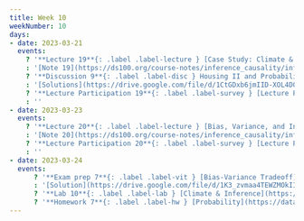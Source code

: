 ```yaml
---
title: Week 10
weekNumber: 10
days:
- date: 2023-03-21
  events:
    ? '**Lecture 19**{: .label .label-lecture } [Case Study: Climate & Physical Data](lecture/lec19)'
    : '[Note 19](https://ds100.org/course-notes/inference_causality/inference_causality.html)'
    ? '**Discussion 9**{: .label .label-disc } Housing II and Probability I [worksheet](https://drive.google.com/file/d/1z2OygetIoDNt0h7FJi28HOM8bkDfIVM4/view?usp=sharing), [factsheet](https://tinyurl.com/ccao-budget)' 
    : '[Solutions](https://drive.google.com/file/d/1CtGDxb6jmIID-XOL4D0F0Ku4zAGPLueD/view?usp=sharing)'
    ? '**Lecture Participation 19**{: .label .label-survey } [Lecture Participation 19](https://app.sli.do/event/bpyjkNu83pkcEvQ19GKuYQ/embed/polls/85b100e7-4e30-429c-8cca-ec6bcd8d079b)'
    : ''
- date: 2023-03-23
  events:
    ? '**Lecture 20**{: .label .label-lecture } [Bias, Variance, and Inference](lecture/lec20)'
    : '[Note 20](https://ds100.org/course-notes/inference_causality/inference_causality.html)'
    ? '**Lecture Participation 20**{: .label .label-survey } [Lecture Participation 20](https://app.sli.do/event/8CZTbwidXBs863gmrpP7dY/embed/polls/1ea97c3a-09e5-461c-b470-2403961357e5)'
    : ''
- date: 2023-03-24
  events:
      ? '**Exam prep 7**{: .label .label-vit } [Bias-Variance Tradeoff](https://drive.google.com/file/d/1fAbAkZ9ono8RHQw-KzmREcEwj9nAiKck/view?usp=sharing)'
      : '[Solution](https://drive.google.com/file/d/1K3_zvmaa4TEWZMOkII4CK9KctDlnTFA7/view?usp=sharing)'
      ? '**Lab 10**{: .label .label-lab } [Climate & Inference](https://data100.datahub.berkeley.edu/hub/user-redirect/git-pull?repo=https%3A%2F%2Fgithub.com%2FDS-100%2Fsp23&urlpath=lab%2Ftree%2Fsp23%2Flab%2Flab10%2Flab10.ipynb&branch=main) (due April 4)'
      ? '**Homework 7**{: .label .label-hw } [Probability](https://data100.datahub.berkeley.edu/hub/user-redirect/git-pull?repo=https%3A%2F%2Fgithub.com%2FDS-100%2Fsp23&urlpath=lab%2Ftree%2Fsp23%2Fhw%2Fhw07%2Fhw07.ipynb&branch=main) (due April 6)'
---
```

